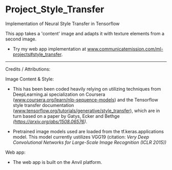 # Project_Style_Transfer
Implementation of Neural Style Transfer in Tensorflow

This app takes a 'content' image and adapts it with texture elements from a second image.

- Try my web app implementation at www.communicatemission.com/ml-projects#style_transfer.

-----
Credits / Attributions:

Image Content & Style:

- This has been been coded heavily relying on utilizing techniques from DeepLearning.ai specialization on Coursera (www.coursera.org/learn/nlp-sequence-models) and the Tensorflow style transfer documentation (www.tensorflow.org/tutorials/generative/style_transfer), which are in turn based on a paper by Gatys, Ecker and Bethge *(https://arxiv.org/abs/1508.06576)*. 

- Pretrained image models used are loaded from the tf.keras.applications model. This model currently ustilizes VGG19 (citation: *Very Deep Convolutional Networks for Large-Scale Image Recognition (ICLR 2015))*

Web app:

- The web app is built on the Anvil platform.
